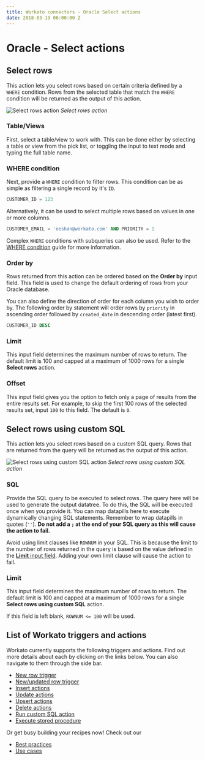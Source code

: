 ```yaml
---
title: Workato connectors - Oracle Select actions
date: 2018-03-19 06:00:00 Z
---
```


# Oracle - Select actions

## Select rows
This action lets you select rows based on certain criteria defined by a ` WHERE` condition. Rows from the selected table that match the `WHERE` condition will be returned as the output of this action.

![Select rows action](~@img/oracle/select-rows-action.png)
*Select rows action*

### Table/Views
First, select a table/view to work with. This can be done either by selecting a table or view from the pick list, or toggling the input to text mode and typing the full table name.

### WHERE condition
Next, provide a `WHERE` condition to filter rows. This condition can be as simple as filtering a single record by it's `ID`.

```sql
CUSTOMER_ID = 123
```

Alternatively, it can be used to select multiple rows based on values in one or more columns.

```sql
CUSTOMER_EMAIL = 'eeshan@workato.com' AND PRIORITY = 1
```

Complex `WHERE` conditions with subqueries can also be used. Refer to the [WHERE condition](/connectors/oracle/introduction.md#using-where-conditions) guide for more information.

### Order by
Rows returned from this action can be ordered based on the **Order by** input field. This field is used to change the default ordering of rows from your Oracle database.

You can also define the direction of order for each column you wish to order by. The following order by statement will order rows by `priority` in ascending order followed by `created_date` in descending order (latest first).

```sql
CUSTOMER_ID DESC
```

### Limit
This input field determines the maximum number of rows to return. The default limit is 100 and capped at a maximum of 1000 rows for a single **Select rows** action.

### Offset
This input field gives you the option to fetch only a page of results from the entire results set. For example, to skip the first 100 rows of the selected results set, input `100` to this field. The default is `0`.

## Select rows using custom SQL
This action lets you select rows based on a custom SQL query. Rows that are returned from the query will be returned as the output of this action.

![Select rows using custom SQL action](~@img/oracle/custom-sql-action.png)
*Select rows using custom SQL action*

### SQL
Provide the SQL query to be executed to select rows. The query here will be used to generate the output datatree. To do this, the SQL will be executed once when you provide it. You can map datapills here to execute dynamically changing SQL statements. Remember to wrap datapills in quotes (`''`). **Do not add a `;` at the end of your SQL query as this will cause the action to fail.**

Avoid using limit clauses like `ROWNUM` in your SQL. This is because the limit to the number of rows returned in the query is based on the value defined in the [**Limit** input field](#limit-1). Adding your own limit clause will cause the action to fail.

### Limit
This input field determines the maximum number of rows to return. The default limit is 100 and capped at a maximum of 1000 rows for a single **Select rows using custom SQL** action.

If this field is left blank, `ROWNUM <= 100` will be used.

## List of Workato triggers and actions
Workato currently supports the following triggers and actions. Find out more details about each by clicking on the links below. You can also navigate to them through the side bar.

  * [New row trigger](/connectors/oracle/new-row-trigger.md)
  * [New/updated row trigger](/connectors/oracle/updated-row-trigger.md)
  * [Insert actions](/connectors/oracle/insert.md)
  * [Update actions](/connectors/oracle/update.md)
  * [Upsert actions](/connectors/oracle/upsert.md)
  * [Delete actions](/connectors/oracle/delete.md)
  * [Run custom SQL action](/connectors/oracle/run_sql.md)
  * [Execute stored procedure](/connectors/oracle/stored-procedure.md)

  Or get busy building your recipes now! Check out our
  * [Best practices](/connectors/oracle/best-practices.md)
  * [Use cases](/connectors/database-common-use-cases.md)

